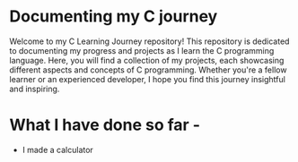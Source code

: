 

# Documenting my C journey

Welcome to my C Learning Journey repository! This repository is dedicated to documenting my progress and projects as I learn the C programming language. Here, you will find a collection of my projects, each showcasing different aspects and concepts of C programming. Whether you're a fellow learner or an experienced developer, I hope you find this journey insightful and inspiring.

# What I have done so far -

- I made a calculator 
